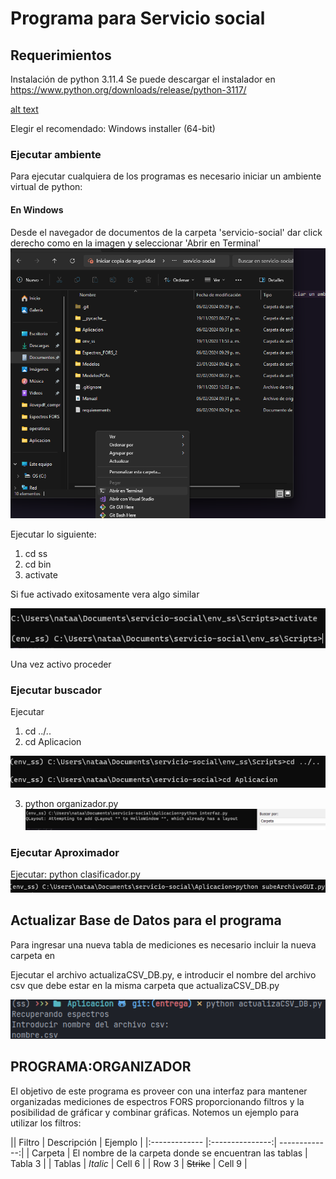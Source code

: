 # Programa para Servicio social
## Requerimientos

Instalación de python 3.11.4
Se puede descargar el instalador en https://www.python.org/downloads/release/python-3117/

[alt text](image/install_python.png)

Elegir  el recomendado: Windows installer (64-bit)

### Ejecutar ambiente
Para ejecutar cualquiera de los programas es necesario iniciar un ambiente virtual de python:
#### En Windows

Desde el navegador de documentos de la carpeta 'servicio-social' dar click derecho como en la imagen y seleccionar 'Abrir en Terminal'
![alt text](image/image.png)

Ejecutar lo siguiente:
1. cd ss
2. cd bin
3. activate

Si fue activado exitosamente vera algo similar

![alt text](image/image-2.png)

Una vez activo proceder

### Ejecutar buscador
Ejecutar 
1. cd ../..
2. cd Aplicacion

![alt text](image/image-3.png)

3. python organizador.py
![alt text](image/image-4.png)

### Ejecutar Aproximador
Ejecutar: python clasificador.py
![alt text](image/image-5.png)

## Actualizar Base de Datos para el programa

Para ingresar una nueva tabla de mediciones es necesario incluir la nueva carpeta en 


Ejecutar el archivo actualizaCSV_DB.py, e introducir el nombre del archivo csv que debe estar en la misma carpeta que actualizaCSV_DB.py

![alt text](image/actualiza.png)

## PROGRAMA:ORGANIZADOR

El objetivo de este programa es proveer con una interfaz para mantener organizadas mediciones de espectros FORS proporcionando filtros y la posibilidad de gráficar y combinar gráficas. Notemos un ejemplo para utilizar los filtros:

|| Filtro  | Descripción | Ejemplo |
|:------------- |:---------------:| -------------:|
| Carpeta       | El nombre de la carpeta donde se encuentran las tablas      | Tabla 3     |
| Tablas     | *Italic*        | Cell 6        |
| Row 3         | ~~Strike~~      | Cell 9        |

